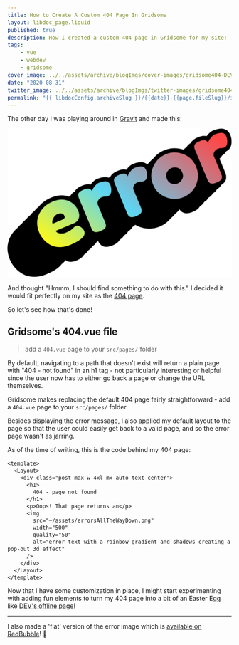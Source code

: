```yaml
---
title: How to Create A Custom 404 Page In Gridsome
layout: libdoc_page.liquid
published: true
description: How I created a custom 404 page in Gridsome for my site!
tags:
    - vue
    - webdev
    - gridsome
cover_image: ../../assets/archive/blogImgs/cover-images/gridsome404-DEV.png
date: "2020-08-31"
twitter_image: ../../assets/archive/blogImgs/twitter-images/gridsome404-twitter.png
permalink: "{{ libdocConfig.archiveSlug }}/{{date}}-{{page.fileSlug}}/index.html"
---
```


The other day I was playing around in [Gravit](gravit.io) and made this:

![the word error with a rainbow gradient and black shadow 3D pop-out effect](../../assets/archive/blogImgs/errorsAllTheWayDown.png)

And thought "Hmmm, I should find something to do with this." I decided it would fit perfectly on my site as the [404 page](https://terabytetiger.com/404).

So let's see how that's done!

## Gridsome's 404.vue file

> add a `404.vue` page to your `src/pages/` folder

By default, navigating to a path that doesn't exist will return a plain page with "404 - not found" in an h1 tag - not particularly interesting or helpful since the user now has to either go back a page or change the URL themselves.

Gridsome makes replacing the default 404 page fairly straightforward - add a `404.vue` page to your `src/pages/` folder.

Besides displaying the error message, I also applied my default layout to the page so that the user could easily get back to a valid page, and so the error page wasn't as jarring.

As of the time of writing, this is the code behind my 404 page:

```vue{codeTitle: "src/pages/404.vue"}
<template>
  <Layout>
    <div class="post max-w-4xl mx-auto text-center">
      <h1>
        404 - page not found
      </h1>
      <p>Oops! That page returns an</p>
      <img
        src="~/assets/errorsAllTheWayDown.png"
        width="500"
        quality="50"
        alt="error text with a rainbow gradient and shadows creating a pop-out 3d effect"
      />
    </div>
  </Layout>
</template>
```

Now that I have some customization in place, I might start experimenting with adding fun elements to turn my 404 page into a bit of an Easter Egg like [DEV's offline page](https://dev.to/offline)!

---

I also made a 'flat' version of the error image which is [available on RedBubble](https://www.redbubble.com/i/sticker/Bubbly-Rainbow-Error-Message-by-12vanblart/55968987.EJUG5)! 👀
